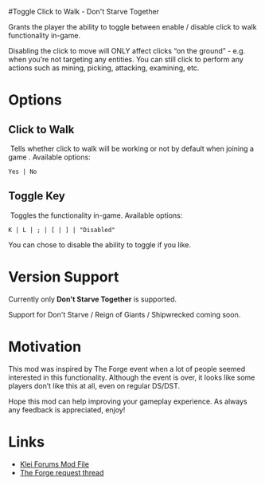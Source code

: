 #Toggle Click to Walk - Don't Starve Together

Grants the player the ability to toggle between enable / disable click to walk functionality in-game. 

Disabling the click to move will ONLY affect clicks “on the ground” - e.g. when you’re not targeting any entities. You can still click to perform any actions such as mining, picking, attacking, examining, etc. 

# Options
## Click to Walk

 Tells whether click to walk will be working or not by default when joining a game . Available options:

    Yes | No

## Toggle Key

 Toggles the functionality in-game. Available options:

    K | L | ; | [ | ] | "Disabled"

You can chose to disable the ability to toggle if you like.

# Version Support

Currently only **Don't Starve Together** is supported.

Support for Don't Starve / Reign of Giants / Shipwrecked coming soon.

# Motivation

This mod was inspired by The Forge event when a lot of people seemed interested in this functionality. Although the event is over, it looks like some players don’t like this at all, even on regular DS/DST.  

Hope this mod can help improving your gameplay experience. As always any feedback is appreciated, enjoy! 

# Links

* [Klei Forums Mod File](https://forums.kleientertainment.com/files/file/1788-toggle-click-to-walk/)
* [The Forge request thread](https://forums.kleientertainment.com/topic/84909-how-to-disable-click-to-walk/)